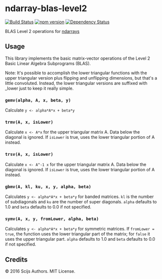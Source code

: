 # ndarray-blas-level2

[![Build Status](https://travis-ci.org/scijs/ndarray-blas-level2.svg?branch=master)](https://travis-ci.org/scijs/ndarray-blas-level2) [![npm version](https://badge.fury.io/js/ndarray-blas-level2.svg)](http://badge.fury.io/js/ndarray-blas-level2) [![Dependency Status](https://david-dm.org/scijs/ndarray-blas-level2.svg)](https://david-dm.org/scijs/ndarray-blas-level2)

BLAS Level 2 operations for [ndarrays](https://github.com/scijs/ndarray)

## Usage

This library implements the basic matrix-vector operations of the Level 2 Basic Linear Algebra Subprograms (BLAS).

Note: It's possible to accomplish the lower triangular functions with the upper triangular version plus flipping and unflipping dimensions, but that's a little convoluted. Instead, the lower triangular versions are suffixed with \_lower just to keep it really simple.

### `gemv(alpha, A, x, beta, y)`
Calculate `y <- alpha*A*x + beta*y`

### `trmv(A, x, isLower)`
Calculate `x <- A*x` for the upper triangular matrix A. Data below the diagonal is ignored. If `isLower` is true, uses the lower triangular portion of A instead.

### `trsv(A, x, isLower)`
Calculate `x <- A^-1 x` for the upper triangular matrix A. Data below the diagonal is ignored.  If `isLower` is true, uses the lower triangular portion of A instead.

### `gbmv(A, kl, ku, x, y, alpha, beta)`
Calculates `y <- alpha*A*x + beta*y` for banded matrices. `kl` is the number of subdiagonals and `ku` are the number of super diagonals. `alpha` defaults to 1.0 and `beta` defaults to 0.0 if not specified.

### `symv(A, x, y, fromLower, alpha, beta)`
Calculates `y <- alpha*A*x + beta*y` for symmetric matrices. If `fromLower = true`, the function uses the lower triangular part of the matrix; for `false` it uses the upper triangular part. `alpha` defaults to 1.0 and `beta` defaults to 0.0 if not specified.

## Credits
&copy; 2016 Scijs Authors. MIT License.
